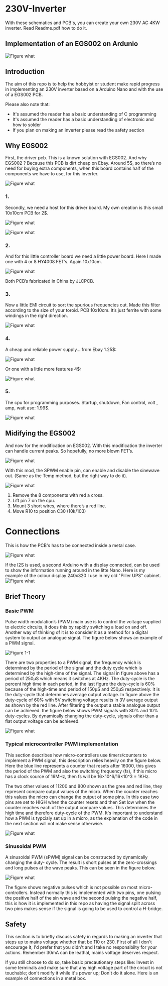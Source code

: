 # 230V-Inverter
With these schematics and PCB's, you can create your own 230V AC 4KW inverter.
Read Readme.pdf  how to do it.

## Implementation of an EGS002 on Ardunio

![Figure what](https://github.com/tvixen/230V-Inverter/blob/master/230V%20Inverter/doc/1.jpg?raw=true "Figure")

## Introduction

The aim of this repo is to help the hobbyist or student make rapid progress in implementing an 230V inverter based on a Arduino Nano and with the use of a EGS002 PCB.

Please also note that:

 * It's assumed the reader has a basic understanding of C programming
 * It's assumed the reader has a basic understanding of electronic and how to solder
 * If you plan on making an inverter please read the safety section

## Why EGS002

First, the driver pcb. This is a known solution with EGS002.  And why EGS002 ? Because this PCB is dirt cheap on Ebay. Around 5$, 
so there’s no need for buying extra components, when this board contains half of the components we have to use, for this inverter.

![Figure what](https://github.com/tvixen/230V-Inverter/blob/master/230V%20Inverter/doc/1.jpg?raw=true "Figure")

### 1.	

Secondly, we need a host for this driver board. My own creation is this small 10x10cm PCB for 2$.

![Figure what](https://github.com/tvixen/230V-Inverter/blob/master/230V%20Inverter/doc/2.jpg?raw=true "Figure")

![Figure what](https://github.com/tvixen/230V-Inverter/blob/master/230V%20Inverter/doc/3.jpg?raw=true "Figure")

### 2.	

And for this little controller board we need a little power board. Here I made one with 4 or 8 HY4008 FET’s. Again 10x10cm.

![Figure what](https://github.com/tvixen/230V-Inverter/blob/master/230V%20Inverter/doc/4.jpg?raw=true "Figure")

Both PCB’s fabricated in China by JLCPCB.

### 3.	

Now a little EMI circuit to sort the spurious frequencies out. 
Made this filter according to the size of your toroid. PCB 10x10cm.  It’s just ferrite with some windings in the right direction.

![Figure what](https://github.com/tvixen/230V-Inverter/blob/master/230V%20Inverter/doc/5.jpg?raw=true "Figure") 

### 4.	

A cheap and reliable power supply….from Ebay 1.25$:

![Figure what](https://github.com/tvixen/230V-Inverter/blob/master/230V%20Inverter/doc/6.jpg?raw=true "Figure") 

Or one with a little more features 4$:

![Figure what](https://github.com/tvixen/230V-Inverter/blob/master/230V%20Inverter/doc/7.jpg?raw=true "Figure") 


### 5.	

The cpu for programming purposes.  Startup, shutdown, Fan control, volt , amp, watt aso: 1.99$.

![Figure what](https://github.com/tvixen/230V-Inverter/blob/master/230V%20Inverter/doc/8.jpg?raw=true "Figure") 
 

## Midifying the EGS002 

And now for the modification on EGS002. With this modification the inverter can handle current peaks. So hopefully, no more blown FET’s.

![Figure what](https://github.com/tvixen/230V-Inverter/blob/master/230V%20Inverter/doc/9.jpg?raw=true "Figure")  

With this mod, the SPWM enable pin, can enable and disable the sinewave out. (Same as the Temp method, but the right way to do it).  

![Figure what](https://github.com/tvixen/230V-Inverter/blob/master/230V%20Inverter/doc/10.jpg?raw=true "Figure")  

1. Remove the 8 components with red a cross.
2. Lift pin 7 on the cpu.
3. Mount 3 short wires, where there’s a red line.
4. Move R10 to position C30 (10k/103)


# Connections

This is how the PCB's has to be connected inside a metal case.

![Figure what](https://github.com/tvixen/230V-Inverter/blob/master/230V%20Inverter/doc/11.jpg?raw=true "Figure") 

If the I2S is used, a second Arduino with a display connected, can be used to show the information running around in the litte Nano.
Here is my example of the colour display 240x320 I use in my old "Piller UPS" cabinet.
![Figure what](https://github.com/tvixen/230V-Inverter/blob/master/230V%20Inverter/doc/display.jpg?raw=true "Figure")  


## Brief Theory
### Basic PWM

Pulse width modulation’s (PWM) main use is to control the voltage supplied to electric circuits, it does this by rapidly switching a load on and off. Another way of thinking of it is to consider it as a method for a digital system to output an analogue signal. The figure below shows an example of a PWM signal.

![Figure 1-1](https://github.com/Terbytes/Arduino-Atmel-sPWM/blob/master/im/basicPWM_3.png?raw=true "Figure 1.1")

There are two properties to a PWM signal, the frequency which is determined by the period of the signal and the duty cycle which is determined by the high-time of the signal. The signal in figure above has a period of 250μS which means it switches at 4KHz. The duty-cycle is the percent high time in each period, in the last figure the duty-cycle is 60% because of the high-time and period of 150μS and 250μS respectively. It is the duty-cycle that determines average output voltage. In figure above the duty-cycle of 60% with 5V switching voltage results in 3V average output as shown by the red line. After filtering the output a stable analogue output can be achieved. the figure below shows PWM signals with 80% and 10% duty-cycles. By dynamically changing the duty-cycle, signals other than a flat output voltage can be achieved.

![Figure what](https://github.com/Terbytes/Arduino-Atmel-sPWM/blob/master/im/basicPWM_4.png?raw=true "Figure")

### Typical microcontroller PWM implementation

This section describes how micro-controllers use timers/counters to implement a PWM signal, this description relies heavily on the figure below. Here the blue line represents a counter that resets after 16000, this gives the period of the PWM and also the switching frequency (fs), if this micro has a clock source of 16MHz, then fs will be 16×10^6/16×10^3 = 1KHz.

The two other values of 11200 and 800 shown as the gree and red line, they represent compare output values of the micro. When the counter reaches this values the micro can change the output of some pins. In this case two pins are set to HIGH when the counter resets and then Set low when the counter reaches each of the output compare values. This determines the high time and therefore duty-cycle of the PWM. It's important to understand how a PWM is typcialy set up in a micro, as the explanation of the code in the next section will not make sense otherwise.

![Figure what](https://github.com/Terbytes/Arduino-Atmel-sPWM/blob/master/im/sawtooth_counter_1.png?raw=true "Figure")

### Sinusoidal PWM

A sinusoidal PWM (sPWM) signal can be constructed by dynamically changing the duty- cycle. The result is short pulses at the zero-crossings and long pulses at the wave peaks. This can be seen in the figure below.

![Figure what](https://github.com/Terbytes/Arduino-Atmel-sPWM/blob/master/im/PWMsin_2.png?raw=true "Figure")

The figure shows negative pulses which is not possible on most micro-controllers. Instead normally this is implemented with two pins, one pulsing the positive half of the sin wave and the second pulsing the negative half, this is how it is implemented in this repo as having the signal split across two pins makes sense if the signal is going to be used to control a H-bridge.

## Safety

This section is to briefly discuss safety in regards to making an inverter that steps up to  mains voltage whether that be 110 or 230. First of all I don't encourage it, I'd prefer that you didn't and I take no responsibilty for your actions. Remember 30mA can be leathal, mains voltage deserves respect.

If you still choose to do so, take basic precautionary steps like: Invest in some terminals and make sure that any high voltage part of the circuit is not touchable; don't modify it while it's power up; Don't do it alone.
Here is an example of connections in a metal box. 
 
